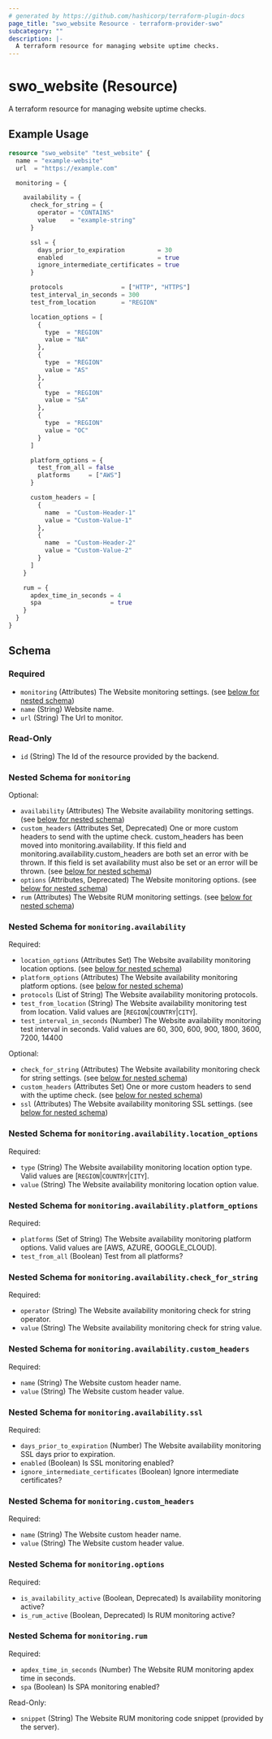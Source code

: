 ```yaml
---
# generated by https://github.com/hashicorp/terraform-plugin-docs
page_title: "swo_website Resource - terraform-provider-swo"
subcategory: ""
description: |-
  A terraform resource for managing website uptime checks.
---
```


# swo_website (Resource)

A terraform resource for managing website uptime checks.

## Example Usage

```terraform
resource "swo_website" "test_website" {
  name = "example-website"
  url  = "https://example.com"

  monitoring = {

    availability = {
      check_for_string = {
        operator = "CONTAINS"
        value    = "example-string"
      }

      ssl = {
        days_prior_to_expiration         = 30
        enabled                          = true
        ignore_intermediate_certificates = true
      }

      protocols                = ["HTTP", "HTTPS"]
      test_interval_in_seconds = 300
      test_from_location       = "REGION"

      location_options = [
        {
          type  = "REGION"
          value = "NA"
        },
        {
          type  = "REGION"
          value = "AS"
        },
        {
          type  = "REGION"
          value = "SA"
        },
        {
          type  = "REGION"
          value = "OC"
        }
      ]

      platform_options = {
        test_from_all = false
        platforms     = ["AWS"]
      }

      custom_headers = [
        {
          name  = "Custom-Header-1"
          value = "Custom-Value-1"
        },
        {
          name  = "Custom-Header-2"
          value = "Custom-Value-2"
        }
      ]
    }

    rum = {
      apdex_time_in_seconds = 4
      spa                   = true
    }
  }
}
```

<!-- schema generated by tfplugindocs -->
## Schema

### Required

- `monitoring` (Attributes) The Website monitoring settings. (see [below for nested schema](#nestedatt--monitoring))
- `name` (String) Website name.
- `url` (String) The Url to monitor.

### Read-Only

- `id` (String) The Id of the resource provided by the backend.

<a id="nestedatt--monitoring"></a>
### Nested Schema for `monitoring`

Optional:

- `availability` (Attributes) The Website availability monitoring settings. (see [below for nested schema](#nestedatt--monitoring--availability))
- `custom_headers` (Attributes Set, Deprecated) One or more custom headers to send with the uptime check. custom_headers has been moved into monitoring.availability. If this field and monitoring.availability.custom_headers are both set an error with be thrown. If this field is set availability must also be set or an error will be thrown. (see [below for nested schema](#nestedatt--monitoring--custom_headers))
- `options` (Attributes, Deprecated) The Website monitoring options. (see [below for nested schema](#nestedatt--monitoring--options))
- `rum` (Attributes) The Website RUM monitoring settings. (see [below for nested schema](#nestedatt--monitoring--rum))

<a id="nestedatt--monitoring--availability"></a>
### Nested Schema for `monitoring.availability`

Required:

- `location_options` (Attributes Set) The Website availability monitoring location options. (see [below for nested schema](#nestedatt--monitoring--availability--location_options))
- `platform_options` (Attributes) The Website availability monitoring platform options. (see [below for nested schema](#nestedatt--monitoring--availability--platform_options))
- `protocols` (List of String) The Website availability monitoring protocols.
- `test_from_location` (String) The Website availability monitoring test from location. Valid values are [`REGION`|`COUNTRY`|`CITY`].
- `test_interval_in_seconds` (Number) The Website availability monitoring test interval in seconds. Valid values are 60, 300, 600, 900, 1800, 3600, 7200, 14400

Optional:

- `check_for_string` (Attributes) The Website availability monitoring check for string settings. (see [below for nested schema](#nestedatt--monitoring--availability--check_for_string))
- `custom_headers` (Attributes Set) One or more custom headers to send with the uptime check. (see [below for nested schema](#nestedatt--monitoring--availability--custom_headers))
- `ssl` (Attributes) The Website availability monitoring SSL settings. (see [below for nested schema](#nestedatt--monitoring--availability--ssl))

<a id="nestedatt--monitoring--availability--location_options"></a>
### Nested Schema for `monitoring.availability.location_options`

Required:

- `type` (String) The Website availability monitoring location option type. Valid values are [`REGION`|`COUNTRY`|`CITY`].
- `value` (String) The Website availability monitoring location option value.


<a id="nestedatt--monitoring--availability--platform_options"></a>
### Nested Schema for `monitoring.availability.platform_options`

Required:

- `platforms` (Set of String) The Website availability monitoring platform options. Valid values are [AWS, AZURE, GOOGLE_CLOUD].
- `test_from_all` (Boolean) Test from all platforms?


<a id="nestedatt--monitoring--availability--check_for_string"></a>
### Nested Schema for `monitoring.availability.check_for_string`

Required:

- `operator` (String) The Website availability monitoring check for string operator.
- `value` (String) The Website availability monitoring check for string value.


<a id="nestedatt--monitoring--availability--custom_headers"></a>
### Nested Schema for `monitoring.availability.custom_headers`

Required:

- `name` (String) The Website custom header name.
- `value` (String) The Website custom header value.


<a id="nestedatt--monitoring--availability--ssl"></a>
### Nested Schema for `monitoring.availability.ssl`

Required:

- `days_prior_to_expiration` (Number) The Website availability monitoring SSL days prior to expiration.
- `enabled` (Boolean) Is SSL monitoring enabled?
- `ignore_intermediate_certificates` (Boolean) Ignore intermediate certificates?



<a id="nestedatt--monitoring--custom_headers"></a>
### Nested Schema for `monitoring.custom_headers`

Required:

- `name` (String) The Website custom header name.
- `value` (String) The Website custom header value.


<a id="nestedatt--monitoring--options"></a>
### Nested Schema for `monitoring.options`

Required:

- `is_availability_active` (Boolean, Deprecated) Is availability monitoring active?
- `is_rum_active` (Boolean, Deprecated) Is RUM monitoring active?


<a id="nestedatt--monitoring--rum"></a>
### Nested Schema for `monitoring.rum`

Required:

- `apdex_time_in_seconds` (Number) The Website RUM monitoring apdex time in seconds.
- `spa` (Boolean) Is SPA monitoring enabled?

Read-Only:

- `snippet` (String) The Website RUM monitoring code snippet (provided by the server).
